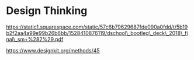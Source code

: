 # Design Thinking

https://static1.squarespace.com/static/57c6b79629687fde090a0fdd/t/5b19b2f2aa4a99e99b26b6bb/1528410876119/dschool\_bootleg\_deck\_2018\_final\_sm+%282%29.pdf

https://www.designkit.org/methods/45

